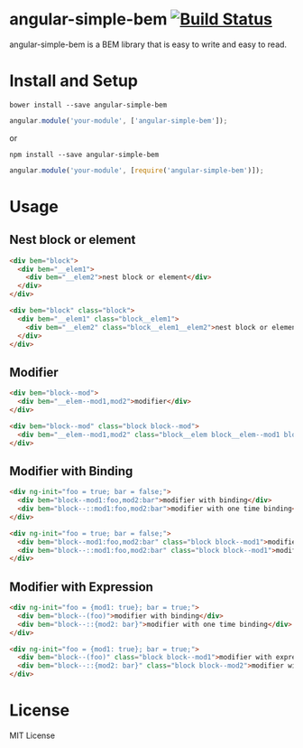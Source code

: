 # angular-simple-bem [![Build Status](https://travis-ci.org/ukyo/angular-simple-bem.svg?branch=master)](https://travis-ci.org/ukyo/angular-simple-bem)

angular-simple-bem is a BEM library that is easy to write and easy to read.

# Install and Setup

```
bower install --save angular-simple-bem
```

```js
angular.module('your-module', ['angular-simple-bem']);
```

or

```
npm install --save angular-simple-bem
```

```js
angular.module('your-module', [require('angular-simple-bem')]);
```


# Usage

## Nest block or element

```html
<div bem="block">
  <div bem="__elem1">
    <div bem="__elem2">nest block or element</div>
  </div>
</div>
```

```html
<div bem="block" class="block">
  <div bem="__elem1" class="block__elem1">
    <div bem="__elem2" class="block__elem1__elem2">nest block or element</div>
  </div>
</div>
```

## Modifier

```html
<div bem="block--mod">
  <div bem="__elem--mod1,mod2">modifier</div>
</div>
```

```html
<div bem="block--mod" class="block block--mod">
  <div bem="__elem--mod1,mod2" class="block__elem block__elem--mod1 block__elem--mod2">modifier</div>
</div>
```

## Modifier with Binding

```html
<div ng-init="foo = true; bar = false;">
  <div bem="block--mod1:foo,mod2:bar">modifier with binding</div>
  <div bem="block--::mod1:foo,mod2:bar">modifier with one time binding</div>
</div>
```

```html
<div ng-init="foo = true; bar = false;">
  <div bem="block--mod1:foo,mod2:bar" class="block block--mod1">modifier with binding</div>
  <div bem="block--::mod1:foo,mod2:bar" class="block block--mod1">modifier with one time binding</div>
</div>
```

## Modifier with Expression

```html
<div ng-init="foo = {mod1: true}; bar = true;">
  <div bem="block--(foo)">modifier with binding</div>
  <div bem="block--::{mod2: bar}">modifier with one time binding</div>
</div>
```

```html
<div ng-init="foo = {mod1: true}; bar = true;">
  <div bem="block--(foo)" class="block block--mod1">modifier with expression</div>
  <div bem="block--::{mod2: bar}" class="block block--mod2">modifier with expression(one time binding)</div>
</div>
```

# License

MIT License
